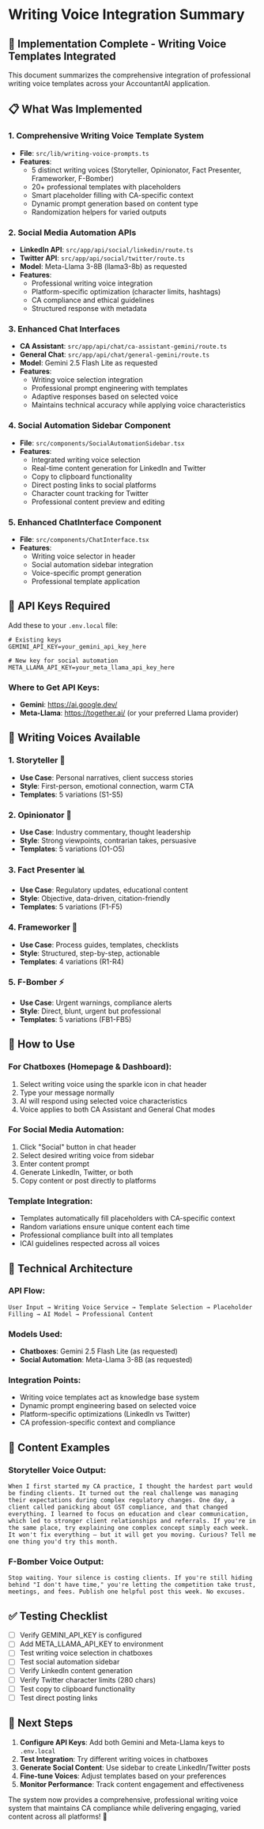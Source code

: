 # Writing Voice Integration Summary

## 🎯 **Implementation Complete - Writing Voice Templates Integrated**

This document summarizes the comprehensive integration of professional writing voice templates across your AccountantAI application.

## 📋 **What Was Implemented**

### 1. **Comprehensive Writing Voice Template System**
- **File**: `src/lib/writing-voice-prompts.ts`
- **Features**:
  - 5 distinct writing voices (Storyteller, Opinionator, Fact Presenter, Frameworker, F-Bomber)
  - 20+ professional templates with placeholders
  - Smart placeholder filling with CA-specific context
  - Dynamic prompt generation based on content type
  - Randomization helpers for varied outputs

### 2. **Social Media Automation APIs**
- **LinkedIn API**: `src/app/api/social/linkedin/route.ts`
- **Twitter API**: `src/app/api/social/twitter/route.ts`
- **Model**: Meta-Llama 3-8B (llama3-8b) as requested
- **Features**:
  - Professional writing voice integration
  - Platform-specific optimization (character limits, hashtags)
  - CA compliance and ethical guidelines
  - Structured response with metadata

### 3. **Enhanced Chat Interfaces**
- **CA Assistant**: `src/app/api/chat/ca-assistant-gemini/route.ts`
- **General Chat**: `src/app/api/chat/general-gemini/route.ts`
- **Model**: Gemini 2.5 Flash Lite as requested
- **Features**:
  - Writing voice selection integration
  - Professional prompt engineering with templates
  - Adaptive responses based on selected voice
  - Maintains technical accuracy while applying voice characteristics

### 4. **Social Automation Sidebar Component**
- **File**: `src/components/SocialAutomationSidebar.tsx`
- **Features**:
  - Integrated writing voice selection
  - Real-time content generation for LinkedIn and Twitter
  - Copy to clipboard functionality
  - Direct posting links to social platforms
  - Character count tracking for Twitter
  - Professional content preview and editing

### 5. **Enhanced ChatInterface Component**
- **File**: `src/components/ChatInterface.tsx`
- **Features**:
  - Writing voice selector in header
  - Social automation sidebar integration
  - Voice-specific prompt generation
  - Professional template application

## 🔑 **API Keys Required**

Add these to your `.env.local` file:

```env
# Existing keys
GEMINI_API_KEY=your_gemini_api_key_here

# New key for social automation
META_LLAMA_API_KEY=your_meta_llama_api_key_here
```

### **Where to Get API Keys:**
- **Gemini**: https://ai.google.dev/
- **Meta-Llama**: https://together.ai/ (or your preferred Llama provider)

## 🎨 **Writing Voices Available**

### 1. **Storyteller** 📖
- **Use Case**: Personal narratives, client success stories
- **Style**: First-person, emotional connection, warm CTA
- **Templates**: 5 variations (S1-S5)

### 2. **Opinionator** 💬
- **Use Case**: Industry commentary, thought leadership
- **Style**: Strong viewpoints, contrarian takes, persuasive
- **Templates**: 5 variations (O1-O5)

### 3. **Fact Presenter** 📊
- **Use Case**: Regulatory updates, educational content
- **Style**: Objective, data-driven, citation-friendly
- **Templates**: 5 variations (F1-F5)

### 4. **Frameworker** 🔧
- **Use Case**: Process guides, templates, checklists
- **Style**: Structured, step-by-step, actionable
- **Templates**: 4 variations (R1-R4)

### 5. **F-Bomber** ⚡
- **Use Case**: Urgent warnings, compliance alerts
- **Style**: Direct, blunt, urgent but professional
- **Templates**: 5 variations (FB1-FB5)

## 🚀 **How to Use**

### **For Chatboxes (Homepage & Dashboard):**
1. Select writing voice using the sparkle icon in chat header
2. Type your message normally
3. AI will respond using selected voice characteristics
4. Voice applies to both CA Assistant and General Chat modes

### **For Social Media Automation:**
1. Click "Social" button in chat header
2. Select desired writing voice from sidebar
3. Enter content prompt
4. Generate LinkedIn, Twitter, or both
5. Copy content or post directly to platforms

### **Template Integration:**
- Templates automatically fill placeholders with CA-specific context
- Random variations ensure unique content each time
- Professional compliance built into all templates
- ICAI guidelines respected across all voices

## 🔧 **Technical Architecture**

### **API Flow:**
```
User Input → Writing Voice Service → Template Selection → Placeholder Filling → AI Model → Professional Content
```

### **Models Used:**
- **Chatboxes**: Gemini 2.5 Flash Lite (as requested)
- **Social Automation**: Meta-Llama 3-8B (as requested)

### **Integration Points:**
- Writing voice templates act as knowledge base system
- Dynamic prompt engineering based on selected voice
- Platform-specific optimizations (LinkedIn vs Twitter)
- CA profession-specific context and compliance

## 📝 **Content Examples**

### **Storyteller Voice Output:**
```
When I first started my CA practice, I thought the hardest part would be finding clients. It turned out the real challenge was managing their expectations during complex regulatory changes. One day, a client called panicking about GST compliance, and that changed everything. I learned to focus on education and clear communication, which led to stronger client relationships and referrals. If you're in the same place, try explaining one complex concept simply each week. It won't fix everything — but it will get you moving. Curious? Tell me one thing you'd try this month.
```

### **F-Bomber Voice Output:**
```
Stop waiting. Your silence is costing clients. If you're still hiding behind "I don't have time," you're letting the competition take trust, meetings, and fees. Publish one helpful post this week. No excuses.
```

## ✅ **Testing Checklist**

- [ ] Verify GEMINI_API_KEY is configured
- [ ] Add META_LLAMA_API_KEY to environment
- [ ] Test writing voice selection in chatboxes
- [ ] Test social automation sidebar
- [ ] Verify LinkedIn content generation
- [ ] Verify Twitter character limits (280 chars)
- [ ] Test copy to clipboard functionality
- [ ] Test direct posting links

## 🎯 **Next Steps**

1. **Configure API Keys**: Add both Gemini and Meta-Llama keys to `.env.local`
2. **Test Integration**: Try different writing voices in chatboxes
3. **Generate Social Content**: Use sidebar to create LinkedIn/Twitter posts
4. **Fine-tune Voices**: Adjust templates based on your preferences
5. **Monitor Performance**: Track content engagement and effectiveness

The system now provides a comprehensive, professional writing voice system that maintains CA compliance while delivering engaging, varied content across all platforms! 🚀